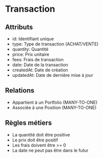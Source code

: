 # Transaction

## Attributs
- id: Identifiant unique
- type: Type de transaction (ACHAT/VENTE)
- quantity: Quantité
- price: Prix unitaire
- fees: Frais de transaction
- date: Date de la transaction
- createdAt: Date de création
- updatedAt: Date de dernière mise à jour

## Relations
- Appartient à un Portfolio (MANY-TO-ONE)
- Associée à une Position (MANY-TO-ONE)

## Règles métiers
- La quantité doit être positive
- Le prix doit être positif
- Les frais doivent être >= 0
- La date ne peut pas être dans le futur 
